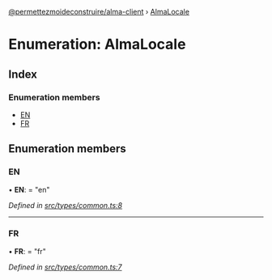 [@permettezmoideconstruire/alma-client](../globals.md) › [AlmaLocale](almalocale.md)

# Enumeration: AlmaLocale

## Index

### Enumeration members

* [EN](almalocale.md#en)
* [FR](almalocale.md#fr)

## Enumeration members

###  EN

• **EN**: = "en"

*Defined in [src/types/common.ts:8](https://github.com/permettez-moi-de-construire/alma-client/blob/b80dcbf/src/types/common.ts#L8)*

___

###  FR

• **FR**: = "fr"

*Defined in [src/types/common.ts:7](https://github.com/permettez-moi-de-construire/alma-client/blob/b80dcbf/src/types/common.ts#L7)*
